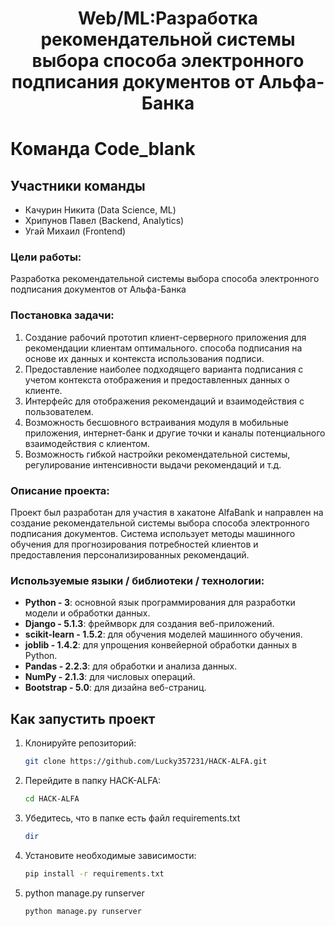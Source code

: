 <h1 align="center">Web/ML:Разработка рекомендательной системы выбора способа электронного подписания документов от Альфа-Банка</h1>  

# Команда Code_blank

## Участники команды

- Качурин Никита (Data Science, ML)
- Хрипунов Павел (Backend, Analytics)
- Угай Михаил (Frontend)

### Цели работы:

Разработка рекомендательной системы
выбора способа электронного подписания
документов от Альфа-Банка

### Постановка задачи:

1. Создание рабочий прототип клиент-серверного приложения для рекомендации клиентам оптимального.
способа подписания на основе их данных и контекста использования подписи.
2. Предоставление наиболее подходящего варианта подписания с учетом контекста отображения и предоставленных данных о клиенте.
3. Интерфейс для отображения рекомендаций и взаимодействия с пользователем.
4. Возможность бесшовного встраивания модуля в мобильные приложения, интернет-банк и другие точки и каналы
потенциального взаимодействия с клиентом.
5. Возможность гибкой настройки рекомендательной системы, регулирование интенсивности выдачи рекомендаций и т.д.


### Описание проекта:

Проект был разработан для участия в хакатоне AlfaBank и направлен на создание рекомендательной системы выбора способа электронного подписания
документов. Система использует методы машинного обучения для прогнозирования потребностей клиентов и предоставления персонализированных рекомендаций.

### Используемые языки / библиотеки / технологии:

- **Python - 3**: основной язык программирования для разработки модели и обработки данных.
- **Django - 5.1.3**: фреймворк для создания веб-приложений.
- **scikit-learn - 1.5.2**: для обучения моделей машинного обучения.
- **joblib - 1.4.2**: для упрощения конвейерной обработки данных в Python.
- **Pandas - 2.2.3**: для обработки и анализа данных.
- **NumPy - 2.1.3**: для числовых операций.
- **Bootstrap - 5.0**: для дизайна веб-страниц.
## Как запустить проект
1. Клонируйте репозиторий:
   ```bash
   git clone https://github.com/Lucky357231/HACK-ALFA.git
2. Перейдите в папку HACK-ALFA:
    ```bash
   cd HACK-ALFA
3. Убедитесь, что в папке есть файл requirements.txt
   ```bash
   dir
4. Установите необходимые зависимости:
    ```bash
   pip install -r requirements.txt
5. python manage.py runserver
    ```bash
   python manage.py runserver
